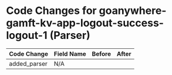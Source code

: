 # Code Changes for goanywhere-gamft-kv-app-logout-success-logout-1 (Parser)

| Code Change | Field Name | Before | After |
|-------------|------------|--------|-------|
| added_parser | N/A |  |  |